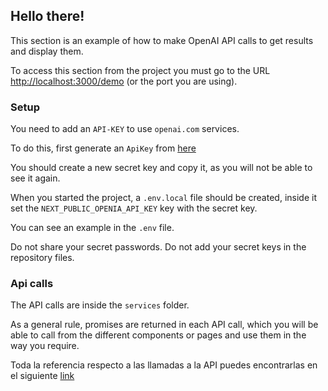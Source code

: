 ## Hello there!

This section is an example of how to make OpenAI API calls to get results and display them.

To access this section from the project you must go to the URL [http://localhost:3000/demo](http://localhost:3000/demo) (or the port you are using).

### Setup

You need to add an `API-KEY` to use `openai.com` services.

To do this, first generate an `ApiKey` from [here](https://platform.openai.com/account/api-keys)

You should create a new secret key and copy it, as you will not be able to see it again.

When you started the project, a `.env.local` file should be created, inside it set the `NEXT_PUBLIC_OPENIA_API_KEY` key with the secret key.

You can see an example in the `.env` file.

Do not share your secret passwords. Do not add your secret keys in the repository files.

### Api calls

The API calls are inside the `services` folder.

As a general rule, promises are returned in each API call, which you will be able to call from the different components or pages and use them in the way you require.

Toda la referencia respecto a las llamadas a la API puedes encontrarlas en el siguiente [link](https://platform.openai.com/docs/api-reference/introduction)